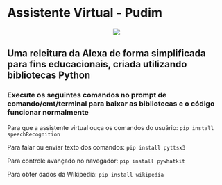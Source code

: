 # Assistente Virtual - Pudim
<div align='center'>
<img src="https://github.com/Rodrigo-L-Oliveira/AssistenteVirtual/issues/1#issue-2149702255"/>
</div>

## Uma releitura da Alexa de forma simplificada para fins educacionais, criada utilizando bibliotecas Python

### Execute os seguintes comandos no prompt de comando/cmt/terminal para baixar as bibliotecas e o código funcionar normalmente

Para que a assistente virtual ouça os comandos do usuário:
`pip install speechRecognition`

Para falar ou enviar texto dos comandos:
`pip install pyttsx3`

Para controle avançado no navegador:
`pip install pywhatkit`

Para obter dados da Wikipedia:
`pip install wikipedia`
